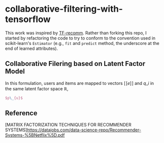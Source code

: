 # collaborative-filtering-with-tensorflow

This work was inspired by [TF-recomm](https://github.com/songgc/TF-recomm). Rather than forking this repo, I started by refactoring the code to try to conform to the convention used in scikit-learn's `Estimator` (e.g., `fit` and `predict` method, the underscore at the end of learned attributes). 

## Collaborative Filering based on Latent Factor Model

In this formulation, users and items are mapped to vectors $[\![e]\!]$ and $q\_{i}$ in the same latent factor space $\mathbb{R}$, 

```tex
$p\_{u}$
```

## Reference

[MATRIX FACTORIZATION TECHNIQUES FOR RECOMMENDER SYSTEMS]https://datajobs.com/data-science-repo/Recommender-Systems-%5BNetflix%5D.pdf
